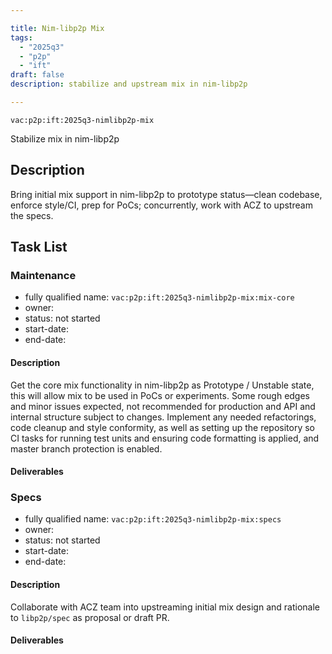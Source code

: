 ```yaml
---

title: Nim-libp2p Mix
tags:
  - "2025q3"
  - "p2p"
  - "ift"
draft: false
description: stabilize and upstream mix in nim-libp2p

---
```


`vac:p2p:ift:2025q3-nimlibp2p-mix`

Stabilize mix in nim-libp2p

## Description

Bring initial mix support in nim-libp2p to prototype status—clean codebase, enforce style/CI, prep for PoCs; concurrently, work with ACZ to upstream the specs.

## Task List

### Maintenance

* fully qualified name: `vac:p2p:ift:2025q3-nimlibp2p-mix:mix-core`
* owner: 
* status: not started
* start-date: 
* end-date:

#### Description
Get the core mix functionality in nim-libp2p as Prototype / Unstable state, this will allow mix to be used in PoCs or experiments. Some rough edges and minor issues expected, not recommended for production and API and internal structure subject to changes. Implement any needed refactorings, code cleanup and style conformity, as well as setting up the repository so CI tasks for running test units and ensuring code formatting is applied, and master branch protection is enabled.

#### Deliverables



### Specs

* fully qualified name: `vac:p2p:ift:2025q3-nimlibp2p-mix:specs`
* owner: 
* status: not started
* start-date:
* end-date:

#### Description
Collaborate with ACZ team into upstreaming initial mix design and rationale to 
`libp2p/spec` as proposal or draft PR.


#### Deliverables

